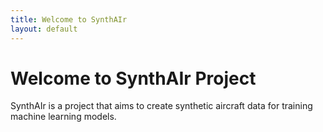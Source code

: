 ```yaml
---
title: Welcome to SynthAIr
layout: default
---
```


# Welcome to SynthAIr Project

SynthAIr is a project that aims to create synthetic aircraft data for training machine learning models.